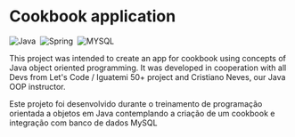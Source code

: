 # Cookbook application
![Java](https://img.shields.io/badge/Java-ED8B00?style=for-the-badge&logo=java&logoColor=white)&nbsp;
![Spring](https://img.shields.io/badge/Spring-GREEN?style=for-the-badge&logo=spring&logoColor=white)&nbsp;
![MYSQL](https://img.shields.io/badge/MySQL-00758F?style=for-the-badge&logo=mysql&logoColor=white)&nbsp;
<p>This project was intended to create an app for cookbook using concepts of Java object oriented programming. It was developed in cooperation with all Devs from Let's Code / Iguatemi 50+ project and Cristiano Neves, our Java OOP instructor.</p>

<p>Este projeto foi desenvolvido durante o treinamento de programação orientada a objetos em Java contemplando a criação de um cookbook e integração com banco de dados MySQL</p>
